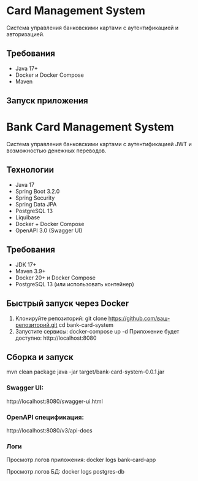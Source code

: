 # Card Management System

Система управления банковскими картами с аутентификацией и авторизацией.

## Требования

- Java 17+
- Docker и Docker Compose
- Maven

## Запуск приложения

# Bank Card Management System

Система управления банковскими картами с аутентификацией JWT и возможностью денежных переводов.

## Технологии
- Java 17
- Spring Boot 3.2.0
- Spring Security
- Spring Data JPA
- PostgreSQL 13
- Liquibase 
- Docker + Docker Compose
- OpenAPI 3.0 (Swagger UI)

## Требования
- JDK 17+
- Maven 3.9+
- Docker 20+ и Docker Compose
- PostgreSQL 13 (или использовать контейнер)

## Быстрый запуск через Docker

1. Клонируйте репозиторий:
git clone https://github.com/ваш-репозиторий.git
cd bank-card-system
2. Запустите сервисы:
   docker-compose up -d
   Приложение будет доступно: http://localhost:8080



## Сборка и запуск

mvn clean package
java -jar target/bank-card-system-0.0.1.jar




### Swagger UI: 
http://localhost:8080/swagger-ui.html

### OpenAPI спецификация: 
http://localhost:8080/v3/api-docs
### Логи
Просмотр логов приложения:
docker logs bank-card-app

Просмотр логов БД:
docker logs postgres-db
